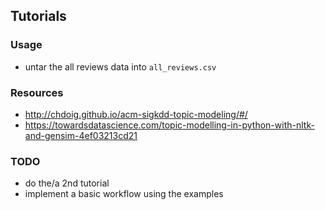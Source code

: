 
## Tutorials

### Usage

* untar the all reviews data into `all_reviews.csv`

### Resources

* http://chdoig.github.io/acm-sigkdd-topic-modeling/#/
* https://towardsdatascience.com/topic-modelling-in-python-with-nltk-and-gensim-4ef03213cd21

### TODO

* do the/a 2nd tutorial
* implement a basic workflow using the examples
